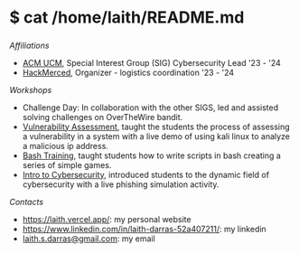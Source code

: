 # $ cat /home/laith/README.md

#####

*Affiliations*
- [ACM UCM](https://ucm.acm.org/), Special Interest Group (SIG) Cybersecurity Lead '23 - '24
- [HackMerced](https://hackmerced.com/), Organizer - logistics coordination '23 - '24

*Workshops*
- Challenge Day: In collaboration with the other SIGS, led and assisted solving challenges on OverTheWire bandit.
- [Vulnerability Assessment](https://docs.google.com/presentation/d/1ClEA5VmBKmM5NXQXfjdY-aImnPm-pKxnvqWGcmaOydA/edit?usp=sharing), taught the students the process of assessing a vulnerability in a system with a live demo of using kali linux to analyze a malicious ip address.
- [Bash Training](https://docs.google.com/presentation/d/1hFHK7Jk5781yM9dm3Uh567RA3r1WjXhkb2DYWC_xLbw/edit?usp=sharing), taught students how to write scripts in bash creating a series of simple games.
- [Intro to Cybersecurity](https://docs.google.com/presentation/d/16rIOb4OXDLTl7fMJLLbRUieTu9z9kTiZHWUp6i-gKDE/edit?usp=sharing), introduced students to the dynamic field of cybersecurity with a live phishing simulation activity.

*Contacts*
- https://laith.vercel.app/: my personal website
- https://www.linkedin.com/in/laith-darras-52a407211/: my linkedin
- laith.s.darras@gmail.com: my email
